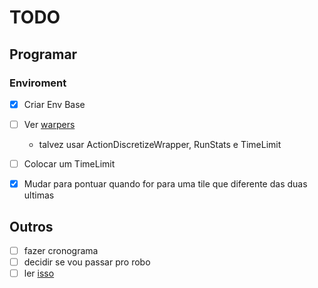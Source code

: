 # TODO


## Programar

### Enviroment
- [X] Criar Env Base
- [ ] Ver [warpers](https://www.tensorflow.org/agents/tutorials/2_environments_tutorial#environment_wrappers)
	- talvez usar ActionDiscretizeWrapper, RunStats e TimeLimit

- [ ] Colocar um TimeLimit
- [X] Mudar para pontuar quando for para uma tile que diferente das duas ultimas


## Outros

- [ ] fazer cronograma
- [ ] decidir se vou passar pro robo
- [ ] ler [isso](https://www.duckietown.org/instructors/classes/educational-resources)
